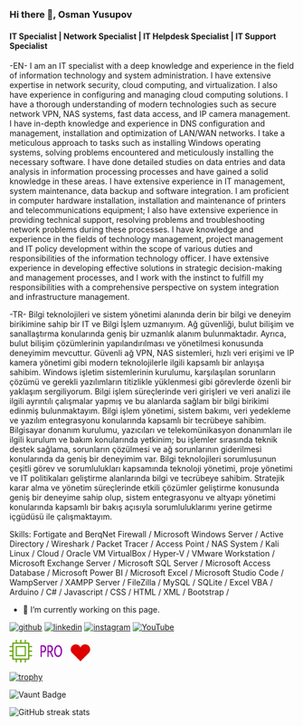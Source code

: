 ### Hi there 👋, Osman Yusupov
#### IT Specialist | Network Specialist | IT Helpdesk Specialist | IT Support Specialist
-EN-
I am an IT specialist with a deep knowledge and experience in the field of information technology and
system administration. I have extensive expertise in network security, cloud computing, and virtualization.
I also have experience in configuring and managing cloud computing solutions. I have a thorough
understanding of modern technologies such as secure network VPN, NAS systems, fast data access, and
IP camera management. I have in-depth knowledge and experience in DNS configuration and
management, installation and optimization of LAN/WAN networks. I take a meticulous approach to tasks
such as installing Windows operating systems, solving problems encountered and meticulously installing
the necessary software. I have done detailed studies on data entries and data analysis in information
processing processes and have gained a solid knowledge in these areas. I have extensive experience in
IT management, system maintenance, data backup and software integration. I am proficient in computer
hardware installation, installation and maintenance of printers and telecommunications equipment; I also
have extensive experience in providing technical support, resolving problems and troubleshooting network
problems during these processes. I have knowledge and experience in the fields of technology
management, project management and IT policy development within the scope of various duties and
responsibilities of the information technology officer. I have extensive experience in developing effective
solutions in strategic decision-making and management processes, and I work with the instinct to fulfill my
responsibilities with a comprehensive perspective on system integration and infrastructure management.

-TR-
Bilgi teknolojileri ve sistem yönetimi alanında derin bir bilgi ve deneyim birikimine sahip bir IT ve Bilgi İşlem uzmanıyım. Ağ güvenliği, bulut bilişim ve sanallaştırma konularında geniş bir uzmanlık alanım bulunmaktadır. Ayrıca, bulut bilişim çözümlerinin yapılandırılması ve yönetilmesi konusunda deneyimim mevcuttur. Güvenli ağ VPN, NAS sistemleri, hızlı veri erişimi ve IP kamera yönetimi gibi modern teknolojilerle ilgili kapsamlı bir anlayışa sahibim. Windows işletim sistemlerinin kurulumu, karşılaşılan sorunların çözümü ve gerekli yazılımların titizlikle yüklenmesi gibi görevlerde özenli bir yaklaşım sergiliyorum. Bilgi işlem süreçlerinde veri girişleri ve veri analizi ile ilgili ayrıntılı çalışmalar yapmış ve bu alanlarda sağlam bir bilgi birikimi edinmiş bulunmaktayım. Bilgi işlem yönetimi, sistem bakımı, veri yedekleme ve yazılım entegrasyonu konularında kapsamlı bir tecrübeye sahibim. Bilgisayar donanım kurulumu, yazıcıları ve telekomünikasyon donanımları ile ilgili kurulum ve bakım konularında yetkinim; bu işlemler sırasında teknik destek sağlama, sorunların çözülmesi ve ağ sorunlarının giderilmesi konularında da geniş bir deneyimim var. Bilgi teknolojileri sorumlusunun çeşitli görev ve sorumlulukları kapsamında teknoloji yönetimi, proje yönetimi ve IT politikaları geliştirme alanlarında bilgi ve tecrübeye sahibim. Stratejik karar alma ve yönetim süreçlerinde etkili çözümler geliştirme konusunda geniş bir deneyime sahip olup, sistem entegrasyonu ve altyapı yönetimi konularında kapsamlı bir bakış açısıyla sorumluluklarımı yerine getirme içgüdüsü ile çalışmaktayım.

Skills: Fortigate and BerqNet Firewall / Microsoft Windows Server / Active Directory / Wireshark / Packet Tracer / Access Point / NAS System / Kali Linux / Cloud / Oracle VM VirtualBox / Hyper-V / VMware Workstation / Microsoft Exchange Server / Microsoft SQL Server / Microsoft Access Database / Microsoft Power BI / Microsoft Excel / Microsoft Studio Code  / WampServer / XAMPP Server / FileZilla / MySQL / SQLite / Excel VBA / Arduino / C# / Javascript / CSS / HTML / XML / Bootstrap / 

- 🔭 I’m currently working on this page. 


[<img src='https://cdn.jsdelivr.net/npm/simple-icons@3.0.1/icons/github.svg' alt='github' height='40'>](https://github.com/Osman-Yusupov)  [<img src='https://cdn.jsdelivr.net/npm/simple-icons@3.0.1/icons/linkedin.svg' alt='linkedin' height='40'>](https://www.linkedin.com/in/osman-yusupov/)  [<img src='https://cdn.jsdelivr.net/npm/simple-icons@3.0.1/icons/instagram.svg' alt='instagram' height='40'>](https://www.instagram.com/osman_yusupovv/)  [<img src='https://cdn.jsdelivr.net/npm/simple-icons@3.0.1/icons/youtube.svg' alt='YouTube' height='40'>](https://www.youtube.com/channel/pcinfoacademi)  

<a href='https://docs.github.com/en/developers'><img src='https://raw.githubusercontent.com/acervenky/animated-github-badges/master/assets/devbadge.gif' width='40' height='40'></a> <a href='https://github.com/pricing'><img src='https://raw.githubusercontent.com/acervenky/animated-github-badges/master/assets/pro.gif' width='40' height='40'></a> <a href='https://docs.github.com/en/github/supporting-the-open-source-community-with-github-sponsors'><img src='https://raw.githubusercontent.com/acervenky/animated-github-badges/master/assets/sponsorbadge.gif' width='35' height='35'></a> 

[![trophy](https://github-profile-trophy.vercel.app/?username=Osman-Yusupov)](https://github.com/ryo-ma/github-profile-trophy)

![Vaunt Badge](https://api.vaunt.dev/v1/github/entities/Osman-Yusupov/contributions?format=svg&private=true)  

![GitHub streak stats](https://streak-stats.demolab.com/?user=Osman-Yusupov)  

